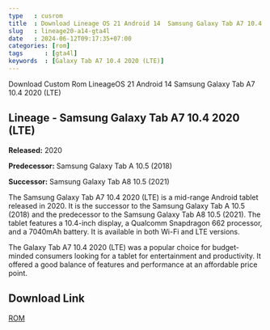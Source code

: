```yaml
---
type   : cusrom
title  : Download Lineage OS 21 Android 14  Samsung Galaxy Tab A7 10.4 2020 (LTE)
slug   : lineage20-a14-gta4l
date   : 2024-06-12T09:17:35+07:00
categories: [rom]
tags      : [gta4l]
keywords  : [Galaxy Tab A7 10.4 2020 (LTE)]
---
```


Download Custom Rom LineageOS 21 Android 14 Samsung Galaxy Tab A7 10.4 2020 (LTE)

## Lineage - Samsung Galaxy Tab A7 10.4 2020 (LTE)

**Released:** 2020

**Predecessor:** Samsung Galaxy Tab A 10.5 (2018)

**Successor:** Samsung Galaxy Tab A8 10.5 (2021)

The Samsung Galaxy Tab A7 10.4 2020 (LTE) is a mid-range Android tablet released in 2020. It is the successor to the Samsung Galaxy Tab A 10.5 (2018) and the predecessor to the Samsung Galaxy Tab A8 10.5 (2021). The tablet features a 10.4-inch display, a Qualcomm Snapdragon 662 processor, and a 7040mAh battery. It is available in both Wi-Fi and LTE versions. 

The Galaxy Tab A7 10.4 2020 (LTE) was a popular choice for budget-minded consumers looking for a tablet for entertainment and productivity. It offered a good balance of features and performance at an affordable price point. 


## Download Link
[ROM](https://t.me/wahyu6070files/617?single)
